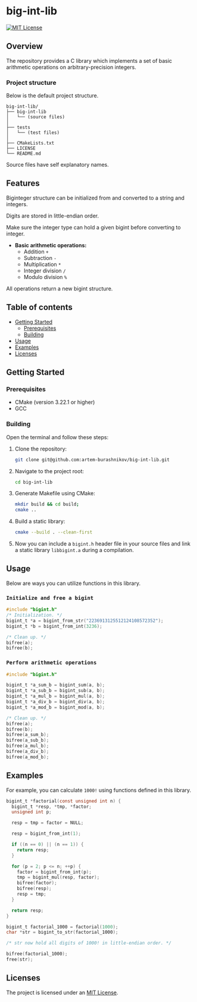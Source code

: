 # big-int-lib

[![MIT License][license-shield]][license-url]

## Overview

The repository provides a C library which implements a set of basic arithmetic operations on arbitrary-precision integers.

### Project structure

Below is the default project structure.

```ignorelang
big-int-lib/
├── big-int-lib
│   └── (source files)
│   
├── tests
│   └── (test files)
│
├── CMakeLists.txt
├── LICENSE
└── README.md
```

Source files have self explanatory names.

## Features

Biginteger structure can be initialized from and converted to a string and integers.

Digits are stored in little-endian order.

Make sure the integer type can hold a given bigint before converting to integer.

- **Basic arithmetic operations:** 
    - Addition `+`
    - Subtraction `-`
    - Multiplication `*`
    - Integer division `/`
    - Modulo division `%`

All operations return a new bigint structure.

## Table of contents

- [Getting Started](#getting-started)
  - [Prerequisites](#prerequisites)
  - [Building](#building)
- [Usage](#usage)
- [Examples](#examples)
- [Licenses](#licenses)

## Getting Started

### Prerequisites

- CMake (version 3.22.1 or higher)
- GCC

### Building

Open the terminal and follow these steps:

1. Clone the repository:

    ```sh
    git clone git@github.com:artem-burashnikov/big-int-lib.git
    ```

2. Navigate to the project root:

    ```sh
    cd big-int-lib
    ```

3. Generate Makefile using CMake:

    ```sh
    mkdir build && cd build;
    cmake ..
    ```

4. Build a static library:

    ```sh
    cmake --build . --clean-first
    ```

5. Now you can include a `bigint.h` header file in your source files and link a static library `libbigint.a` during a compilation.

## Usage
Below are ways you can utilize functions in this library.

### `Initialize and free a bigint`
```c
#include "bigint.h"
/* Initialization. */
bigint_t *a = bigint_from_str("2236913125512124108572352");
bigint_t *b = bigint_from_int(3236);

/* Clean up. */
bifree(a);
bifree(b);
```

### `Perform arithmetic operations`
```c
#include "bigint.h"

bigint_t *a_sum_b = bigint_sum(a, b);
bigint_t *a_sub_b = bigint_sub(a, b);
bigint_t *a_mul_b = bigint_mul(a, b);
bigint_t *a_div_b = bigint_div(a, b);
bigint_t *a_mod_b = bigint_mod(a, b);

/* Clean up. */
bifree(a);
bifree(b);
bifree(a_sum_b);
bifree(a_sub_b);
bifree(a_mul_b);
bifree(a_div_b);
bifree(a_mod_b);
```

## Examples

For example, you can calculate `1000!` using functions defined in this library.

```c
bigint_t *factorial(const unsigned int n) {
  bigint_t *resp, *tmp, *factor;
  unsigned int p;

  resp = tmp = factor = NULL;

  resp = bigint_from_int(1);

  if ((n == 0) || (n == 1)) {
    return resp;
  }

  for (p = 2; p <= n; ++p) {
    factor = bigint_from_int(p);
    tmp = bigint_mul(resp, factor);
    bifree(factor);
    bifree(resp);
    resp = tmp;
  }

  return resp;
}

bigint_t factorial_1000 = factorial(1000);
char *str = bigint_to_str(factorial_1000);

/* str now hold all digits of 1000! in little-endian order. */

bifree(factorial_1000);
free(str);
```

## Licenses

The project is licensed under an [MIT License][license-url].

<!-- https://www.markdownguide.org/basic-syntax/#reference-style-links -->
[license-shield]: https://img.shields.io/github/license/artem-burashnikov/big-int-lib.svg?style=for-the-badge&color=blue
[license-url]: LICENSE
